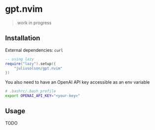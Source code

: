 # gpt.nvim

> work in progress

## Installation

External dependencies: `curl`

```lua
-- using lazy
require("lazy").setup({
    "juliusolson/gpt.nvim"
})

```

You also need to have an OpenAI API key accessible as an env variable
```bash
# .bashrc/.bash_profile
export OPENAI_API_KEY="<your-key>"
```

## Usage

TODO
